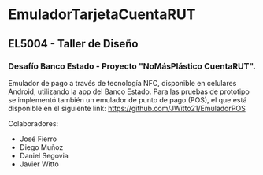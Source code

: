 # EmuladorTarjetaCuentaRUT
## EL5004 - Taller de Diseño 
### Desafío Banco Estado - Proyecto "NoMásPlástico CuentaRUT".

Emulador de pago a través de tecnología NFC, disponible en celulares Android, utilizando la app del Banco Estado. Para las pruebas de prototipo se implementó también un emulador de punto de pago (POS), el que está disponible en el siguiente link: https://github.com/JWitto21/EmuladorPOS

Colaboradores:
* José Fierro
* Diego Muñoz
* Daniel Segovia
* Javier Witto
